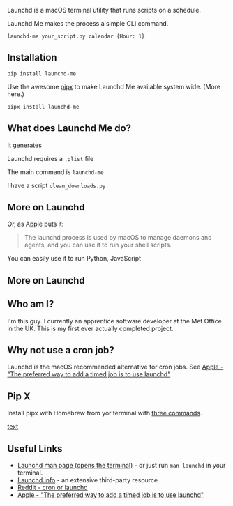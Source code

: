 Launchd is a macOS terminal utility that runs scripts on a schedule.

Launchd Me makes the process a simple CLI command.

`launchd-me your_script.py calendar {Hour: 1}`

## Installation

`pip install launchd-me`

Use the awesome [pipx](https://github.com/pypa/pipx) to make Launchd Me available
system wide. (More here.)

`pipx install launchd-me`

## What does Launchd Me do?

It generates

Launchd requires a `.plist` file



The main command is `launchd-me`

I have a script `clean_downloads.py`








## More on Launchd


Or, as [Apple](https://support.apple.com/en-gb/guide/terminal/apdc6c1077b-5d5d-4d35-9c19-60f2397b2369/mac)
puts it:

>  The launchd process is used by macOS to manage daemons and agents, and you can use it
to run your shell scripts.

You can easily use it to run Python, JavaScript

## More on Launchd


## Who am I?

I'm this guy. I currently an apprentice software developer at the Met Office in the UK. This is my first ever actually completed project.


## Why not use a cron job?

Launchd is the macOS recommended alternative for cron jobs. See [Apple - "The preferred way to add a timed job is to use launchd"]([text](https://developer.apple.com/library/archive/documentation/MacOSX/Conceptual/BPSystemStartup/Chapters/ScheduledJobs.html#//apple_ref/doc/uid/10000172i-CH1-SW2))



## Pip X


Install pipx with Homebrew from yor terminal with [three commands](https://github.com/pypa/pipx#on-macos).


[text](https://pythonbytes.fm/episodes/transcript/377/a-dramatic-episode#play-at)

## Useful Links

* [Launchd man page (opens the terminal)](x-man-page://launchd.plist) - or just run
`man launchd` in your terminal.
* [Launchd.info](https://launchd.info/) - an extensive third-party resource
* [Reddit - cron or launchd](https://www.reddit.com/r/MacOS/comments/13r469w/cron_or_launchd/)
* [Apple - "The preferred way to add a timed job is to use launchd"]([text](https://developer.apple.com/library/archive/documentation/MacOSX/Conceptual/BPSystemStartup/Chapters/ScheduledJobs.html#//apple_ref/doc/uid/10000172i-CH1-SW2))
